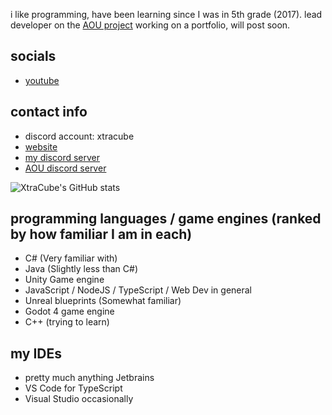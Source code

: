 i like programming, have been learning since I was in 5th grade (2017).
lead developer on the [AOU project](https://github.com/All-Of-Us-Mods/)
working on a portfolio, will post soon.

## socials
- [youtube](https://youtube.com/xtracube)

## contact info
- discord account: xtracube
- [website](https://www.xtracube.dev/)
- [my discord server](https://discord.gg/uBHx2D4)
- [AOU discord server](https://discord.gg/uZ7mjK9uQn)

![XtraCube's GitHub stats](https://github-readme-stats.vercel.app/api?username=XtraCube&show_icons=true&theme=dark)

## programming languages / game engines (ranked by how familiar I am in each)
- C# (Very familiar with)
- Java (Slightly less than C#)
- Unity Game engine
- JavaScript / NodeJS / TypeScript / Web Dev in general
- Unreal blueprints (Somewhat familiar)
- Godot 4 game engine
- C++ (trying to learn)

## my IDEs
- pretty much anything Jetbrains
- VS Code for TypeScript
- Visual Studio occasionally
